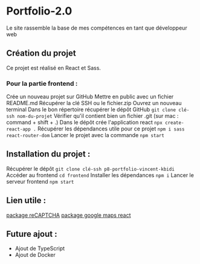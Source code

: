 # Portfolio-2.0

Le site rassemble la base de mes compétences en tant que développeur web

## Création du projet 

Ce projet est réalisé en React et Sass.

### Pour la partie frontend :
Crée un nouveau projet sur GitHub
Mettre en public avec un fichier README.md
Récupérer la clé SSH ou le fichier.zip
Ouvrez un nouveau terminal
Dans le bon répertoire récupérer le dépôt GitHub `git clone clé-ssh nom-du-projet`
Vérifier qu'il contient bien un fichier .git (sur mac : command + shift + .)
Dans le dépôt crée l'application react `npx create-react-app .`
Récupérer les dépendances utile pour ce projet `npm i sass react-router-dom`
Lancer le projet avec la commande `npm start`

## Installation du projet :

Récupérer le dépôt `git clone clé-ssh p8-portfolio-vincent-kbidi`
Accéder au frontend `cd frontend`
Installer les dépendances `npm i`
Lancer le serveur frontend `npm start`

## Lien utile :

[package reCAPTCHA](https://www.npmjs.com/package/react-google-recaptcha?activeTab=readme)
[package google maps react](https://www.npmjs.com/package/google-map-react)

## Future ajout :

- Ajout de TypeScript
- Ajout de Docker